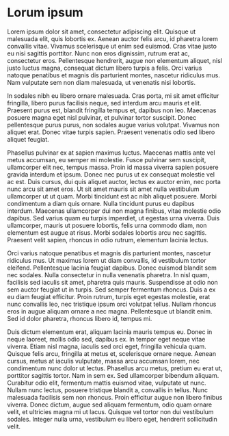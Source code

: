 # Lorum ipsum
Lorem ipsum dolor sit amet, consectetur adipiscing elit. Quisque ut malesuada elit, quis lobortis ex. Aenean auctor felis arcu, id pharetra lorem convallis vitae. Vivamus scelerisque ut enim sed euismod. Cras vitae justo eu nisi sagittis porttitor. Nunc non eros dignissim, rutrum erat ac, consectetur eros. Pellentesque hendrerit, augue non elementum aliquet, nisl justo luctus magna, consequat dictum libero turpis a felis. Orci varius natoque penatibus et magnis dis parturient montes, nascetur ridiculus mus. Nam vulputate sem non diam malesuada, ut venenatis nisi lobortis.

In sodales nibh eu libero ornare malesuada. Cras porta, mi sit amet efficitur fringilla, libero purus facilisis neque, sed interdum arcu mauris et elit. Praesent purus est, blandit fringilla tempus et, dapibus non leo. Maecenas posuere magna eget nisl pulvinar, et pulvinar tortor suscipit. Donec pellentesque purus purus, non sodales augue varius volutpat. Vivamus non aliquet erat. Donec vitae turpis sapien. Praesent venenatis odio sed libero aliquet feugiat.

Phasellus pulvinar ex at sapien maximus luctus. Maecenas mattis ante vel metus accumsan, eu semper mi molestie. Fusce pulvinar sem suscipit, ullamcorper elit nec, tempus massa. Proin id massa viverra sapien posuere gravida interdum et ipsum. Donec nec purus ut ex consequat molestie vel ac est. Duis cursus, dui quis aliquet auctor, lectus ex auctor enim, nec porta nunc arcu sit amet eros. Ut sit amet mauris sit amet nulla vestibulum ullamcorper ut ut quam. Morbi tincidunt est ac nibh aliquet posuere. Morbi condimentum a diam quis ornare. Nulla tincidunt purus eu dapibus interdum. Maecenas ullamcorper dui non magna finibus, vitae molestie odio dapibus. Sed varius quam eu turpis imperdiet, ut egestas urna viverra. Duis ullamcorper, mauris ut posuere lobortis, felis urna commodo diam, non elementum est augue at risus. Morbi sodales lobortis arcu nec sagittis. Praesent velit sapien, rhoncus in odio rutrum, elementum lacinia lectus.

Orci varius natoque penatibus et magnis dis parturient montes, nascetur ridiculus mus. Ut maximus lorem ut diam convallis, id vestibulum tortor eleifend. Pellentesque lacinia feugiat dapibus. Donec euismod blandit sem nec sodales. Nulla consectetur in nulla venenatis pharetra. In nisl quam, facilisis sed iaculis sit amet, pharetra quis mauris. Suspendisse at odio non sem auctor feugiat ut in turpis. Sed semper fermentum rhoncus. Duis a ex eu diam feugiat efficitur. Proin rutrum, turpis eget egestas molestie, erat nunc convallis leo, nec tristique ipsum orci volutpat tellus. Nullam rhoncus eros in augue aliquam ornare a nec magna. Pellentesque ut blandit enim. Sed id dolor pharetra, rhoncus libero id, tempus mi.

Duis dictum elementum erat, aliquam lacinia mauris tempus eu. Donec in neque laoreet, mollis odio sed, dapibus ex. In tempor eget neque vitae viverra. Etiam nisl magna, iaculis sed orci eget, fringilla vehicula quam. Quisque felis arcu, fringilla at metus et, scelerisque ornare neque. Aenean cursus, metus at iaculis vulputate, massa arcu accumsan lorem, nec condimentum nunc dolor ut lectus. Phasellus arcu metus, pretium eu erat ut, porttitor sagittis tortor. Nam in sem ex. Sed ullamcorper bibendum aliquam. Curabitur odio elit, fermentum mattis euismod vitae, vulputate ut nunc. Nullam nunc lectus, posuere tristique blandit a, convallis in tellus. Nunc malesuada facilisis sem non rhoncus. Proin efficitur augue non libero finibus viverra. Donec dictum, augue sed aliquam fermentum, odio quam ornare velit, et ultricies magna mi ut lacus. Quisque vel tortor non dui vestibulum sodales. Integer nulla urna, vestibulum eu libero eget, hendrerit sollicitudin velit.
